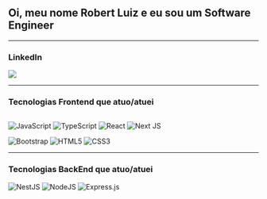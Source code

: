 
## Oi, meu nome Robert Luiz e eu sou um Software Engineer
<hr />

### LinkedIn

<a href="https://www.linkedin.com/in/robertlsc/" target="_blank">
<img src="https://img.shields.io/badge/linkedin-%230077B5.svg?style=for-the-badge&logo=linkedin&logoColor=white" />
</a>



<hr />



### Tecnologias Frontend que atuo/atuei
<div style="display: flex; fflex-wrap: wrap"></div>

![JavaScript](https://img.shields.io/badge/javascript-%23323330.svg?style=for-the-badge&logo=javascript&logoColor=%23F7DF1E)
![TypeScript](https://img.shields.io/badge/typescript-%23007ACC.svg?style=for-the-badge&logo=typescript&logoColor=white)
![React](https://img.shields.io/badge/react-%2320232a.svg?style=for-the-badge&logo=react&logoColor=%2361DAFB)
![Next JS](https://img.shields.io/badge/Next-black?style=for-the-badge&logo=next.js&logoColor=white)

![Bootstrap](https://img.shields.io/badge/bootstrap-%23563D7C.svg?style=for-the-badge&logo=bootstrap&logoColor=white)
![HTML5](https://img.shields.io/badge/html5-%23E34F26.svg?style=for-the-badge&logo=html5&logoColor=white)
![CSS3](https://img.shields.io/badge/css3-%231572B6.svg?style=for-the-badge&logo=css3&logoColor=white)

<hr />

### Tecnologias BackEnd que atuo/atuei

![NestJS](https://img.shields.io/badge/nestjs-%23E0234E.svg?style=for-the-badge&logo=nestjs&logoColor=white)
![NodeJS](https://img.shields.io/badge/node.js-6DA55F?style=for-the-badge&logo=node.js&logoColor=white)
![Express.js](https://img.shields.io/badge/express.js-%23404d59.svg?style=for-the-badge&logo=express&logoColor=%2361DAFB)

<img src="" style="margin: 5px"/>
<img src="" style="margin: 5px"/>
<img src="" style="margin: 5px"/>
<img src="" style="margin: 5px"/><img src="" style="margin: 5px"/><img src="" style="margin: 5px"/><img src="" style="margin: 5px"/><img src="" style="margin: 5px"/><img src="" style="margin: 5px"/><img src="" style="margin: 5px"/>
